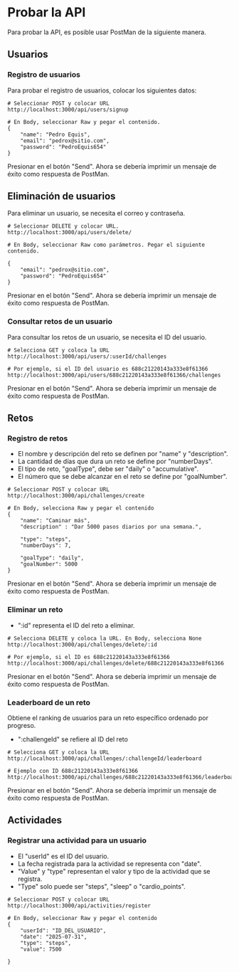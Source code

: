 # Probar la API

Para probar la API, es posible usar PostMan de la siguiente manera.

## Usuarios

### Registro de usuarios

Para probar el registro de usuarios, colocar los siguientes datos:

```
# Seleccionar POST y colocar URL
http://localhost:3000/api/users/signup

# En Body, seleccionar Raw y pegar el contenido.
{
    "name": "Pedro Equis",
    "email": "pedrox@sitio.com",
    "password": "PedroEquis654"
}
```
Presionar en el botón "Send".
Ahora se debería imprimir un mensaje de éxito como respuesta de PostMan.

## Eliminación de usuarios

Para eliminar un usuario, se necesita el correo y contraseña.

```
# Seleccionar DELETE y colocar URL.
http://localhost:3000/api/users/delete/

# En Body, seleccionar Raw como parámetros. Pegar el siguiente contenido.

{
    "email": "pedrox@sitio.com",
    "password": "PedroEquis654"
}
```
Presionar en el botón "Send".
Ahora se debería imprimir un mensaje de éxito como respuesta de PostMan.

### Consultar retos de un usuario

Para consultar los retos de un usuario, se necesita el ID del usuario.

```
# Selecciona GET y coloca la URL
http://localhost:3000/api/users/:userId/challenges

# Por ejemplo, si el ID del usuario es 688c21220143a333e8f61366
http://localhost:3000/api/users/688c21220143a333e8f61366/challenges
```
Presionar en el botón "Send".
Ahora se debería imprimir un mensaje de éxito como respuesta de PostMan.

## Retos

### Registro de retos

 - El nombre y descripción del reto se definen por "name" y "description".
 - La cantidad de días que dura un reto se define por "numberDays".
 - El tipo de reto, "goalType", debe ser "daily" o "accumulative".
 - El número que se debe alcanzar en el reto se define por "goalNumber".

```
# Seleccionar POST y colocar URL
http://localhost:3000/api/challenges/create

# En Body, selecciona Raw y pegar el contenido
{
    "name": "Caminar más",
    "description" : "Dar 5000 pasos diarios por una semana.",

    "type": "steps",
    "numberDays": 7,

    "goalType": "daily",
    "goalNumber": 5000
}
```

Presionar en el botón "Send".
Ahora se debería imprimir un mensaje de éxito como respuesta de PostMan.

### Eliminar un reto

- ":id" representa el ID del reto a eliminar.

```
# Selecciona DELETE y coloca la URL. En Body, selecciona None
http://localhost:3000/api/challenges/delete/:id

# Por ejemplo, si el ID es 688c21220143a333e8f61366
http://localhost:3000/api/challenges/delete/688c21220143a333e8f61366
```
Presionar en el botón "Send".
Ahora se debería imprimir un mensaje de éxito como respuesta de PostMan.

### Leaderboard de un reto

Obtiene el ranking de usuarios para un reto específico ordenado por progreso.

- ":challengeId" se refiere al ID del reto

```
# Selecciona GET y coloca la URL
http://localhost:3000/api/challenges/:challengeId/leaderboard

# Ejemplo con ID 688c21220143a333e8f61366
http://localhost:3000/api/challenges/688c21220143a333e8f61366/leaderboard
```

Presionar en el botón "Send".
Ahora se debería imprimir un mensaje de éxito como respuesta de PostMan.

## Actividades

### Registrar una actividad para un usuario

 - El "userId" es el ID del usuario.
 - La fecha registrada para la actividad se representa con "date".
 - "Value" y "type" representan el valor y tipo de la actividad que se registra.
 - "Type" solo puede ser "steps", "sleep" o "cardio_points".

```
# Seleccionar POST y colocar URL
http://localhost:3000/api/activities/register

# En Body, seleccionar Raw y pegar el contenido
{
    "userId": "ID_DEL_USUARIO",
    "date": "2025-07-31",
    "type": "steps",
    "value": 7500
    
}
```